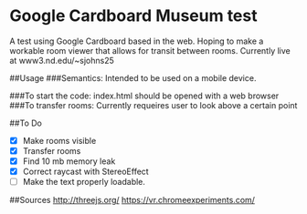 Google Cardboard Museum test
=====

A test using Google Cardboard based in the web.
Hoping to make a workable room viewer that allows for transit between rooms.
Currently live at www3.nd.edu/~sjohns25

##Usage
###Semantics:
	Intended to be used on a mobile device.


###To start the code:
	index.html should be opened with a web browser
###To transfer rooms:
	Currently requeires user to look above a certain point

##To Do
- [x] Make rooms visible
- [x] Transfer rooms
- [X] Find 10 mb memory leak
- [X] Correct raycast with StereoEffect
- [ ] Make the text properly loadable.

##Sources
http://threejs.org/
https://vr.chromeexperiments.com/
